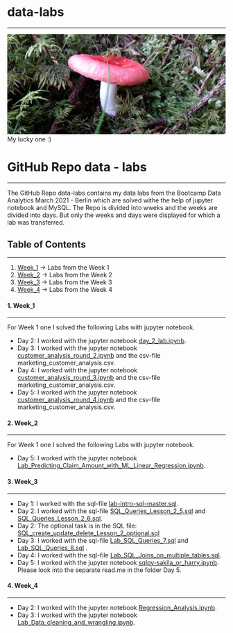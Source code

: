 # data-labs
***

![pilz](pilz.jpg)
My lucky one :)


# GitHub Repo data - labs
***

The GitHub Repo data-labs contains my data labs from the Bootcamp Data Analytics March 2021 - Berlin which are solved withe the help of jupyter notebook and MySQL.
The Repo is divided into wweks and the weeks are divided into days. But only the weeks and days were displayed for which a lab was transferred.

## Table of Contents
***
1. [Week_1](#Week_1) -> Labs from the Week 1
2. [Week_2](#Week_2) -> Labs from the Week 2
3. [Week_3](#Week_3) -> Labs from the Week 3
3. [Week_4](#Week_4) -> Labs from the Week 4

<a name="Week_1"></a>
#### 1. Week_1
***
For Week 1 one I solved the following Labs with jupyter notebook.

- Day 2: I worked with the jupyter notebook [day_2_lab.ipynb](https://github.com/AnjaFechner/data-labs/blob/main/Week_1/Day_2/day_2_lab.ipynb).
- Day 3: I worked with the jupyter notebook [customer_analysis_round_2.ipynb](https://github.com/AnjaFechner/data-labs/blob/main/Week_1/Day_3/customer_analysis_round_2.ipynb) and the csv-file
marketing_customer_analysis.csv.
- Day 4: I worked with the jupyter notebook [customer_analysis_round_3.ipynb](https://github.com/AnjaFechner/data-labs/blob/main/Week_1/Day_4/customer_analysis_round_3.ipynb) and the csv-file
marketing_customer_analysis.csv.
- Day 5: I worked with the jupyter notebook [customer_analysis_round_4.ipynb](https://github.com/AnjaFechner/data-labs/blob/main/Week_1/Day_5/customer_analysis_round_4.ipynb) and the csv-file
marketing_customer_analysis.csv.

<a name="Week_2"></a>
#### 2. Week_2
***

For Week 1 one I solved the following Labs with jupyter notebook.

- Day 5: I worked with the jupyter notebook [Lab_Predicting_Claim_Amount_with_ML_Linear_Regression.ipynb](https://github.com/AnjaFechner/data-labs/blob/main/Week_2/Day_5/Lab_Predicting_Claim_Amount_with_ML_Linear_Regression.ipynb).

<a name="Week_3"></a>
#### 3. Week_3
***
- Day 1: I worked with the sql-file [lab-intro-sql-master.sql](https://github.com/AnjaFechner/data-labs/tree/main/Week_3/Day_1/lab-intro-sql-master).
- Day 2: I worked with the sql-file [SQL_Queries_Lesson_2_5.sql](https://github.com/AnjaFechner/data-labs/blob/main/Week_3/Day_2/SQL_Queries_Lesson_2_5.sql) and [SQL_Queries_Lesson_2_6.sql](https://github.com/AnjaFechner/data-labs/blob/main/Week_3/Day_2/SQL_Queries_Lesson_2_6.sql).
- Day 2: The optional task is in the SQL file: [SQL_create_update_delete_Lesson_2_optional.sql](https://github.com/AnjaFechner/data-labs/blob/main/Week_3/Day_2/SQL_create_update_delete_Lesson_2_optional.sql)
- Day 3: I worked with the sql-file [Lab_SQL_Queries_7.sql](https://github.com/AnjaFechner/data-labs/blob/main/Week_3/Day_3/Lab_SQL_Queries_7.sql) and [Lab_SQL_Queries_8.sql](https://github.com/AnjaFechner/data-labs/blob/main/Week_3/Day_3/Lab_SQL_Queries_8.sql) .
- Day 4: I worked with the sql-file [Lab_SQL_Joins_on_multiple_tables.sql](https://github.com/AnjaFechner/data-labs/blob/main/Week_3/Day_4/Lab_SQL_Joins_on_multiple_tables.sql).
- Day 5: I worked with the jupyter notebook [sqlpy-sakila_or_harry.ipynb](https://github.com/AnjaFechner/data-labs/blob/main/Week_3/Day_5/sqlpy-sakila_or_harry.ipynb). Please look into the separate read.me in the folder Day 5.


<a name="Week_4"></a>
#### 4. Week_4
***

- Day 2: I worked with the jupyter notebook [Regression_Analysis.ipynb](https://github.com/AnjaFechner/data-labs/blob/main/Week_4/Day_2/Regression_Analysis.ipynb).
- Day 3: I worked with the jupyter notebook [Lab_Data_cleaning_and_wrangling.ipynb](https://github.com/AnjaFechner/data-labs/blob/main/Week_4/Day_3/Lab_Data_cleaning_and_wrangling.ipynb).